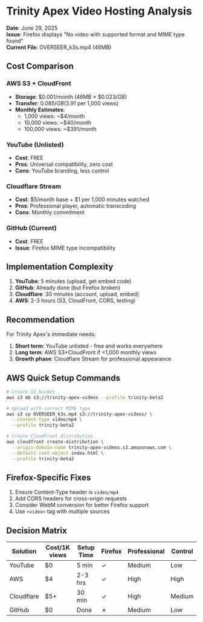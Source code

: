 # Trinity Apex Video Hosting Analysis

**Date**: June 29, 2025  
**Issue**: Firefox displays "No video with supported format and MIME type found"  
**Current File**: OVERSEER_k3s.mp4 (46MB)

## Cost Comparison

### AWS S3 + CloudFront
- **Storage**: $0.001/month (46MB × $0.023/GB)
- **Transfer**: $0.085/GB ($3.91 per 1,000 views)
- **Monthly Estimates**:
  - 1,000 views: ~$4/month
  - 10,000 views: ~$40/month
  - 100,000 views: ~$391/month

### YouTube (Unlisted)
- **Cost**: FREE
- **Pros**: Universal compatibility, zero cost
- **Cons**: YouTube branding, less control

### Cloudflare Stream  
- **Cost**: $5/month base + $1 per 1,000 minutes watched
- **Pros**: Professional player, automatic transcoding
- **Cons**: Monthly commitment

### GitHub (Current)
- **Cost**: FREE
- **Issue**: Firefox MIME type incompatibility

## Implementation Complexity

1. **YouTube**: 5 minutes (upload, get embed code)
2. **GitHub**: Already done (but Firefox broken)
3. **Cloudflare**: 30 minutes (account, upload, embed)
4. **AWS**: 2-3 hours (S3, CloudFront, CORS, testing)

## Recommendation

For Trinity Apex's immediate needs:
1. **Short term**: YouTube unlisted - free and works everywhere
2. **Long term**: AWS S3+CloudFront if <1,000 monthly views
3. **Growth phase**: Cloudflare Stream for professional appearance

## AWS Quick Setup Commands

```bash
# Create S3 bucket
aws s3 mb s3://trinity-apex-videos --profile trinity-beta2

# Upload with correct MIME type
aws s3 cp OVERSEER_k3s.mp4 s3://trinity-apex-videos/ \
  --content-type video/mp4 \
  --profile trinity-beta2

# Create CloudFront distribution
aws cloudfront create-distribution \
  --origin-domain-name trinity-apex-videos.s3.amazonaws.com \
  --default-root-object index.html \
  --profile trinity-beta2
```

## Firefox-Specific Fixes

1. Ensure Content-Type header is `video/mp4`
2. Add CORS headers for cross-origin requests
3. Consider WebM conversion for better Firefox support
4. Use `<video>` tag with multiple sources

## Decision Matrix

| Solution | Cost/1K views | Setup Time | Firefox | Professional | Control |
|----------|---------------|------------|---------|--------------|---------|
| YouTube  | $0            | 5 min      | ✓       | Medium       | Low     |
| AWS      | $4            | 2-3 hrs    | ✓       | High         | High    |
| Cloudflare| $5+          | 30 min     | ✓       | High         | Medium  |
| GitHub   | $0            | Done       | ✗       | Medium       | Low     |